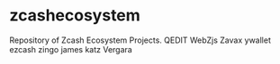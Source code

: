 # zcashecosystem
Repository of Zcash Ecosystem Projects.
QEDIT
WebZjs
Zavax
ywallet 
ezcash
zingo 
james katz
Vergara 
